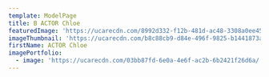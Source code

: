 ```yaml
---
template: ModelPage
title: B ACTOR Chloe
featuredImage: 'https://ucarecdn.com/8992d332-f12b-481d-ac48-3308a0ee45f2/'
imageThumbnail: 'https://ucarecdn.com/b8c88cb9-d84e-496f-9825-b1441873aece/'
firstName: ACTOR Chloe
imagePortfolio:
  - image: 'https://ucarecdn.com/03bb87fd-6e0a-4e6f-ac2b-6b2421f26d6a/'
---
```


